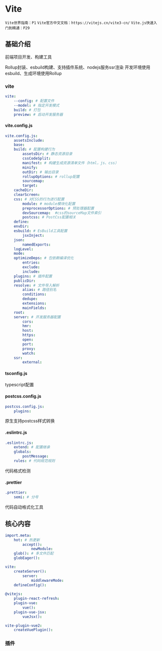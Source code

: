 # Vite


`Vite世界指南：P1`
`Vite官方中文文档：https://vitejs.cn/vite3-cn/`
`Vite.js快速入门到精通：P29`



## 基础介绍


前端项目开发、构建工具

Rollup封装、esbuild构建、支持插件系统、nodejs服务ssr渲染
开发环境使用esbuild、生成环境使用Rollup




### vite
```yaml
vite:
    --config: # 配置文件
    --model: # 指定开发模式
    build: # 打包
    preview: # 启动开发服务器
```

#### vite.config.js
```yaml
vite.config.js:
    assetsInclude:
    base:
    build: # 配置构建行为
        assetsDir: # 静态资源目录
        cssCodeSplit:
        manifest: # 构建生成资源清单文件（html，js、css）
        minify:
        outDir: # 输出目录
        rollupOptions: # rollup配置
        sourcemap:
        target:
    cacheDir:
    clearScreen:
    css: # 对CSS的行为进行配置
        module: # module模块化配置
        preprocessorOptions: # 预处理器配置
        devSourcemap:  #css的sourceMap文件索引
        postcss: # PostCss配置相关
    define:
    envDir:
    esbuild: # EsBuild工具配置
        jsxInject:
    json:
        namedExports:
    logLevel:
    mode:
    optimizeDeps: # 包依赖编译优化
        entries:
        exclude:
        include:
    plugins: # 插件配置
    publicDir:
    resolve: # 文件导入解析
        alias: # 路径别名
        conditions:
        dedupe:
        extensions:
        mainFields:
    root:
    server: # 开发服务器配置
        cors:
        hmr:
        host:
        https:
        open:
        port:
        proxy:
        watch:
    ssr:
        external:
```

#### tsconfig.js

typescript配置

#### postcss.config.js
```yaml
postcss.config.js:
    plugins:
```

原生支持postcss样式转换


#### .eslintrc.js
```yaml
.eslintrc.js:
    extend: # 配置继承
    globals:
        postMessage:
    rules: # 代码规范规则
```

代码格式检测


#### .prettier
```yaml
.prettier:
    semi: # 分号 
```

代码自动格式化工具



## 核心内容
```yaml
import.meta:
    hot: # 热更新
        accept():
            newModule:
    glob(): # 多文件匹配
    globEager():

vite:
    createServer():
        server:
            middlewareMode:
    defineConfig():
    
@vitejs:
    plugin-react-refresh:
    plugin-vue:
        vue():
    plugin-vue-jsx:
        vueJsx():

vite-plugin-vue2:
    createVuePlugin():
```




### 插件


